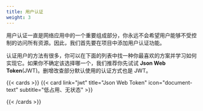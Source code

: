 ```yaml
---
title: 用户认证
weight: 3
---
```


用户认证一直是网络应用中的一个重要组成部分，你永远不会希望用户能够不受控制的访问所有资源。因此，我们首先要在项目中添加用户认证功能。

认证用户的方法有很多，你可以在下面的列表中找一种你最喜欢的方案并学习如何实现它。如果你不确定该选择哪一个，我们推荐你先试试 **Json Web Token**(JWT)。删增改查部分默认使用的认证方式也是 JWT。

{{< cards >}}
  {{< card link="jwt" title="Json Web Token" icon="document-text" subtitle="低占用、无状态" >}}
  <!-- {{< card link="session" title="Session" icon="document-text" subtitle="Built-in with GoFrame" >}} -->
{{< /cards >}}


